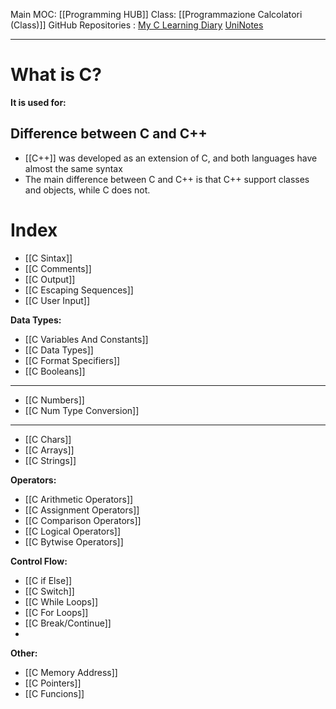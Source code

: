 
Main MOC: [[Programming HUB]]
Class: [[Programmazione Calcolatori (Class)]]
GitHub Repositories : [My C Learning Diary]() [UniNotes]()

---
# What is C?

**It is used for:**
 

## Difference between C and C++
- [[C++]] was developed as an extension of C, and both languages have almost the same syntax
- The main difference between C and C++ is that C++ support classes and objects, while C does not.

# Index

- [[C Sintax]]
- [[C Comments]]
- [[C Output]]
- [[C Escaping Sequences]]
- [[C User Input]]

**Data Types:**
- [[C Variables And Constants]]
- [[C Data Types]]
- [[C Format Specifiers]]
- [[C Booleans]]
---
- [[C Numbers]]
- [[C Num Type Conversion]]
---
- [[C Chars]]
- [[C Arrays]]
- [[C Strings]]

**Operators:**
- [[C Arithmetic Operators]]
- [[C Assignment Operators]]
- [[C Comparison Operators]]
- [[C Logical Operators]]
- [[C Bytwise Operators]]

**Control Flow:**
- [[C if Else]]
- [[C Switch]]
- [[C While Loops]]
- [[C For Loops]]
- [[C Break/Continue]]
- 

**Other:**
- [[C Memory Address]]
- [[C Pointers]]
- [[C Funcions]]

